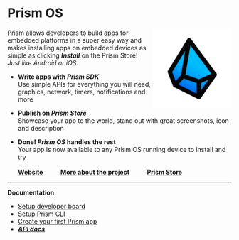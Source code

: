 # Prism OS

<img src="https://github.com/prism-os/prism-os.github.io/raw/master/apple-touch-icon.png" align="right"
     title="Prism logo" width="178" height="178">

Prism allows developers to build apps for embedded platforms in a super easy way and makes installing apps on embedded devices as simple as clicking ***Install*** on the Prism Store!  
*Just like Android or iOS*.

* **Write apps with *Prism SDK***  
  Use simple APIs for everything you will need, graphics, network, timers, notifications and more

* **Publish on *Prism Store***  
  Showcase your app to the world, stand out with great screenshots, icon and description

* **Done! *Prism OS* handles the rest**  
  Your app is now available to any Prism OS running device to install and try
<br></br>
[**Website**](https://prismos.dev)
&nbsp;&nbsp;&nbsp;&nbsp;&nbsp;&nbsp;&nbsp;&nbsp;
[**More about the project**](https://prismos.dev/the-goal)
&nbsp;&nbsp;&nbsp;&nbsp;&nbsp;&nbsp;&nbsp;&nbsp;
[**Prism Store**](https://store.prismos.dev)

---

**Documentation**
* [Setup developer board](https://prismos.dev/docs)
* [Setup Prism CLI](https://prismos.dev/docs/setup-prism-cli)
* [Create your first Prism app](https://prismos.dev/docs/create-first-app)
* [***API docs***](https://prismos.dev/docs/app-structure)
